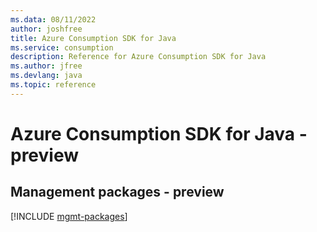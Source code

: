 ```yaml
---
ms.data: 08/11/2022
author: joshfree
title: Azure Consumption SDK for Java
ms.service: consumption
description: Reference for Azure Consumption SDK for Java
ms.author: jfree
ms.devlang: java
ms.topic: reference
---
```

# Azure Consumption SDK for Java - preview

## Management packages - preview
[!INCLUDE [mgmt-packages](consumption-mgmt-index.md)]